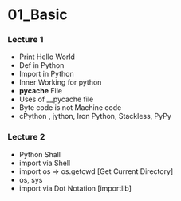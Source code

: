# 01_Basic
### Lecture 1
- Print Hello World
- Def in Python
- Import in Python
- Inner Working for python
- __pycache__ File
- Uses of __pycache file
- Byte code is not  Machine code
- cPython , jython, Iron Python, Stackless, PyPy 
### Lecture 2
- Python Shall
- import via Shell
- import os => os.getcwd [Get Current Directory]
- os, sys
- import via Dot Notation [importlib]

